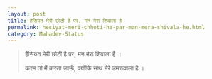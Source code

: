 ```yaml
---
layout: post
title: हैसियत मेरी छोटी है पर, मन मेरा शिवाला है
permalink: hesiyat-meri-chhoti-he-par-man-mera-shivala-he.html
category: Mahadev-Status
---
```

> हैसियत मेरी छोटी है पर, मन मेरा शिवाला है ।
> 
> करम तो मैं करता जाऊँ, क्योंकि साथ मेरे डमरूवाला है ।
